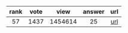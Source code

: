 
| rank | vote | view | answer | url |
|:-:|:-:|:-:|:-:|:-:|
|57|1437|1454614|25| [url](http://stackoverflow.com/questions/493386/how-to-print-without-newline-or-space) |
